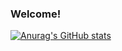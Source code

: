 ### Welcome!

[![Anurag's GitHub stats](https://github-readme-stats.vercel.app/api?username=secworks)](https://github.com/anuraghazra/github-readme-stats)
